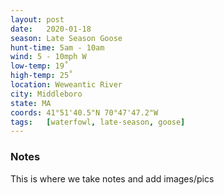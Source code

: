 ```yaml
---
layout: post
date:   2020-01-18
season: Late Season Goose
hunt-time: 5am - 10am
wind: 5 - 10mph W
low-temp: 19˚
high-temp: 25˚
location: Weweantic River
city: Middleboro
state: MA
coords: 41°51'40.5"N 70°47'47.2"W
tags:   [waterfowl, late-season, goose]
---
```


### Notes

This is where we take notes and add images/pics
